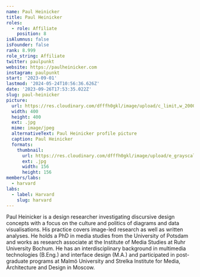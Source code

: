 ```yaml
---
name: Paul Heinicker
title: Paul Heinicker
roles:
  - role: Affiliate
    position: 8
isAlumnus: false
isFounder: false
rank: 8.999
role_string: Affiliate
twitter: paulpunkt
website: https://paulheinicker.com
instagram: paulpunkt
start: '2023-09-01'
lastmod: '2024-05-24T10:56:36.626Z'
date: '2023-09-26T17:53:35.022Z'
slug: paul-heinicker
picture:
  url: https://res.cloudinary.com/dfffh0gkl/image/upload/c_limit,w_2000,h_2000/e_grayscale/v1695820082/Paul_Heinicker_aba093c416.jpg
  width: 400
  height: 400
  ext: .jpg
  mime: image/jpeg
  alternativeText: Paul Heinicker profile picture
  caption: Paul Heinicker
  formats:
    thumbnail:
      url: https://res.cloudinary.com/dfffh0gkl/image/upload/e_grayscale/v1695820082/thumbnail_Paul_Heinicker_aba093c416.jpg
      ext: .jpg
      width: 156
      height: 156
members/labs:
  - harvard
labs:
  - label: Harvard
    slug: harvard
---
```

Paul Heinicker is a design researcher investigating discursive design concepts with a focus on the culture and politics of diagrams and data visualisations. His practice covers image-led research as well as written analyses. He holds a PhD in media studies from the University of Potsdam and works as research associate at the Institute of Media Studies at Ruhr University Bochum. He has an interdisciplinary background in multimedia technologies (B.Eng.) and interface design (M.A.) and participated in post-graduate programs at Malmö University and Strelka Institute for Media, Architecture and Design in Moscow.
